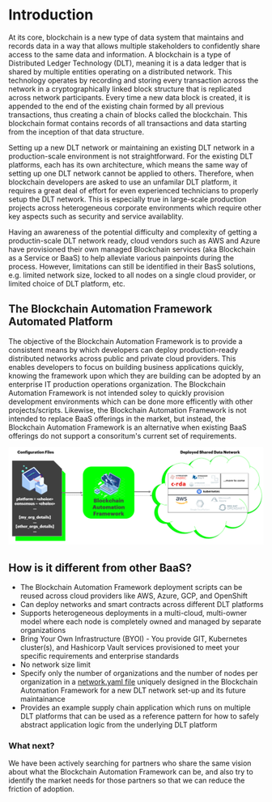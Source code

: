 # Introduction

At its core, blockchain is a new type of data system that maintains and records data in a way that
allows multiple stakeholders to confidently share access to the same data and information. A
blockchain is a type of Distributed Ledger Technology (DLT), meaning it is a data ledger that is
shared by multiple entities operating on a distributed network. This technology operates by
recording and storing every transaction across the network in a cryptographically linked block
structure that is replicated across network participants. Every time a new data block is created, it
is appended to the end of the existing chain formed by all previous transactions, thus creating a
chain of blocks called the blockchain. This blockchain format contains records of all transactions
and data starting from the inception of that data structure.

Setting up a new DLT network or maintaining an existing DLT network in a production-scale environment is not straightforward. For the existing DLT platforms, each has its own architecture, which means the same way of setting up one DLT network cannot be applied to others. Therefore, when blockchain developers are asked to use an unfamilar DLT platform, it requires a great deal of effort for even experienced technicians to properly setup the DLT network. This is especially true in large-scale production projects across heterogeneous corporate environments which require other key aspects such as security and service availablity.

Having an awareness of the potential difficulty and complexity of getting a productin-scale DLT network ready, cloud vendors such as AWS and Azure have provisioned their own managed Blockchain services (aka Blockchain as a Service or BaaS) to help alleviate various painpoints during the process. However, limitations can still be identified in their BasS solutions, e.g. limited network size, locked to all nodes on a single cloud provider, or limited choice of DLT platform, etc.

## **The Blockchain Automation Framework Automated Platform**
The objective of the Blockchain Automation Framework is to provide a consistent means by which developers can deploy production-ready distributed networks across public and private cloud providers. This enables developers to focus on building business applications quickly, knowing the framework upon which they are building can be adopted by an enterprise IT production operations organization. The Blockchain Automation Framework is not intended soley to quickly provision development environments which can be done more efficently with other projects/scripts. Likewise, the Blockchain Automation Framework is not intended to replace BaaS offerings in the market, but instead, the Blockchain Automation Framework is an alternative when existing BaaS offerings do not support a consoritum's current set of requirements. 

![](_static/hl-platform-overview.png)

## **How is it different from other BaaS?**
- The Blockchain Automation Framework deployment scripts can be reused across cloud providers like AWS, Azure, GCP, and OpenShift
- Can deploy networks and smart contracts across different DLT platforms
- Supports heterogeneous deployments in a multi-cloud, multi-owner model where each node is completely owned and managed by separate organizations
- Bring Your Own Infrastructure (BYOI) - You provide GIT, Kubernetes cluster(s), and Hashicorp Vault services provisioned to meet your specific requirements and enterprise standards
- No network size limit
- Specify only the number of organizations and the number of nodes per organization in a [network.yaml file](./operations/fabric_networkyaml.md) uniquely designed in the Blockchain Automation Framework for a new DLT network set-up and its future maintainance
- Provides an example supply chain application which runs on multiple DLT platforms that can be used as a reference pattern for how to safely abstract application logic from the underlying DLT platform

### What next?
We have been actively searching for partners who share the same vision about what the Blockchain Automation Framework can be, and also try to identify the market needs for those partners so that we can reduce the friction of adoption.